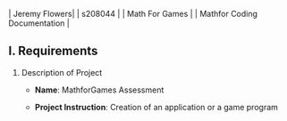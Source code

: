 
| Jeremy Flowers|
| s208044        |
| Math For Games |
| Mathfor Coding Documentation |


## I. Requirements

1. Description of Project

	- **Name**: MathforGames Assessment

	- **Project Instruction**:
	Creation of an application or a game program